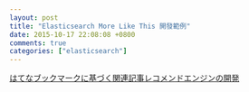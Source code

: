 ```yaml
---
layout: post
title: "Elasticsearch More Like This 開發範例"
date: 2015-10-17 22:08:08 +0800
comments: true
categories: ["elasticsearch"]
---
```



<!-- more -->

[はてなブックマークに基づく関連記事レコメンドエンジンの開発]

[はてなブックマークに基づく関連記事レコメンドエンジンの開発]:http://www.slideshare.net/shunsukekozawa5/hatena-engineer-seminar-5